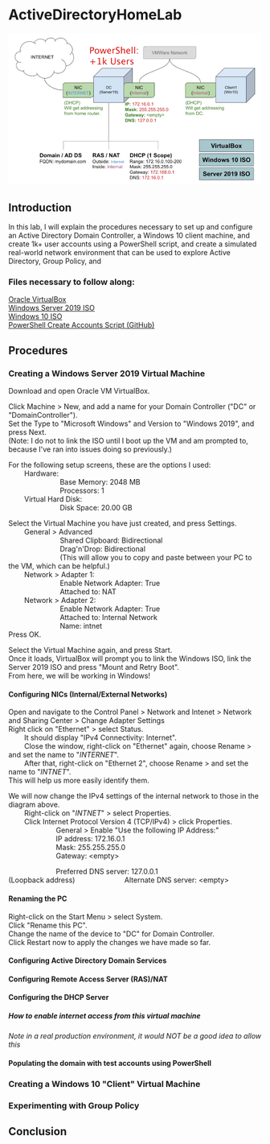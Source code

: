 # ActiveDirectoryHomeLab
<img src="/images/main_diagram.png">

## Introduction
In this lab, I will explain the procedures necessary to set up and configure an Active Directory Domain Controller, a Windows 10 client machine, and create 1k+ user accounts using a PowerShell script, and create a simulated real-world network environment that can be used to explore Active Directory, Group Policy, and 

### Files necessary to follow along:
<a href="https://www.virtualbox.org/wiki/Downloads">Oracle VirtualBox</a><br />
<a href="https://www.microsoft.com/en-us/evalcenter/download-windows-server-2019">Windows Server 2019 ISO</a><br />
<a href="https://www.microsoft.com/en-us/software-download/windows10">Windows 10 ISO</a><br />
<a href="https://github.com/joshmadakor1/AD_PS">PowerShell Create Accounts Script (GitHub)</a>

## Procedures
### Creating a Windows Server 2019 Virtual Machine
Download and open Oracle VM VirtualBox.

Click Machine > New, and add a name for your Domain Controller ("DC" or "DomainController").<br />
Set the Type to "Microsoft Windows" and Version to "Windows 2019", and press Next.<br />
(Note: I do not to link the ISO until I boot up the VM and am prompted to, because I've ran into issues doing so previously.)<br />

For the following setup screens, these are the options I used:<br />
&nbsp;&nbsp;&nbsp;&nbsp;&nbsp;&nbsp;&nbsp;&nbsp;Hardware:<br />
&nbsp;&nbsp;&nbsp;&nbsp;&nbsp;&nbsp;&nbsp;&nbsp;&nbsp;&nbsp;&nbsp;&nbsp;&nbsp;&nbsp;&nbsp;&nbsp;&nbsp;&nbsp;&nbsp;&nbsp;&nbsp;&nbsp;&nbsp;&nbsp;&nbsp;&nbsp;Base Memory: 2048 MB<br />
&nbsp;&nbsp;&nbsp;&nbsp;&nbsp;&nbsp;&nbsp;&nbsp;&nbsp;&nbsp;&nbsp;&nbsp;&nbsp;&nbsp;&nbsp;&nbsp;&nbsp;&nbsp;&nbsp;&nbsp;&nbsp;&nbsp;&nbsp;&nbsp;&nbsp;&nbsp;Processors: 1<br />
&nbsp;&nbsp;&nbsp;&nbsp;&nbsp;&nbsp;&nbsp;&nbsp;Virtual Hard Disk:<br />
&nbsp;&nbsp;&nbsp;&nbsp;&nbsp;&nbsp;&nbsp;&nbsp;&nbsp;&nbsp;&nbsp;&nbsp;&nbsp;&nbsp;&nbsp;&nbsp;&nbsp;&nbsp;&nbsp;&nbsp;&nbsp;&nbsp;&nbsp;&nbsp;&nbsp;&nbsp;Disk Space: 20.00 GB<br />

Select the Virtual Machine you have just created, and press Settings.<br />
&nbsp;&nbsp;&nbsp;&nbsp;&nbsp;&nbsp;&nbsp;&nbsp;General > Advanced<br />
&nbsp;&nbsp;&nbsp;&nbsp;&nbsp;&nbsp;&nbsp;&nbsp;&nbsp;&nbsp;&nbsp;&nbsp;&nbsp;&nbsp;&nbsp;&nbsp;&nbsp;&nbsp;&nbsp;&nbsp;&nbsp;&nbsp;&nbsp;&nbsp;&nbsp;&nbsp;Shared Clipboard:&nbsp;Bidirectional<br />
&nbsp;&nbsp;&nbsp;&nbsp;&nbsp;&nbsp;&nbsp;&nbsp;&nbsp;&nbsp;&nbsp;&nbsp;&nbsp;&nbsp;&nbsp;&nbsp;&nbsp;&nbsp;&nbsp;&nbsp;&nbsp;&nbsp;&nbsp;&nbsp;&nbsp;&nbsp;Drag'n'Drop:&nbsp;Bidirectional<br />
&nbsp;&nbsp;&nbsp;&nbsp;&nbsp;&nbsp;&nbsp;&nbsp;&nbsp;&nbsp;&nbsp;&nbsp;&nbsp;&nbsp;&nbsp;&nbsp;&nbsp;&nbsp;&nbsp;&nbsp;&nbsp;&nbsp;&nbsp;&nbsp;&nbsp;&nbsp;(This will allow you to copy and paste between your PC to the VM, which can be helpful.)<br />
&nbsp;&nbsp;&nbsp;&nbsp;&nbsp;&nbsp;&nbsp;&nbsp;Network > Adapter 1:<br />
&nbsp;&nbsp;&nbsp;&nbsp;&nbsp;&nbsp;&nbsp;&nbsp;&nbsp;&nbsp;&nbsp;&nbsp;&nbsp;&nbsp;&nbsp;&nbsp;&nbsp;&nbsp;&nbsp;&nbsp;&nbsp;&nbsp;&nbsp;&nbsp;&nbsp;&nbsp;Enable Network Adapter: True<br />
&nbsp;&nbsp;&nbsp;&nbsp;&nbsp;&nbsp;&nbsp;&nbsp;&nbsp;&nbsp;&nbsp;&nbsp;&nbsp;&nbsp;&nbsp;&nbsp;&nbsp;&nbsp;&nbsp;&nbsp;&nbsp;&nbsp;&nbsp;&nbsp;&nbsp;&nbsp;Attached to: NAT<br />
&nbsp;&nbsp;&nbsp;&nbsp;&nbsp;&nbsp;&nbsp;&nbsp;Network > Adapter 2:<br />
&nbsp;&nbsp;&nbsp;&nbsp;&nbsp;&nbsp;&nbsp;&nbsp;&nbsp;&nbsp;&nbsp;&nbsp;&nbsp;&nbsp;&nbsp;&nbsp;&nbsp;&nbsp;&nbsp;&nbsp;&nbsp;&nbsp;&nbsp;&nbsp;&nbsp;&nbsp;Enable Network Adapter: True<br />
&nbsp;&nbsp;&nbsp;&nbsp;&nbsp;&nbsp;&nbsp;&nbsp;&nbsp;&nbsp;&nbsp;&nbsp;&nbsp;&nbsp;&nbsp;&nbsp;&nbsp;&nbsp;&nbsp;&nbsp;&nbsp;&nbsp;&nbsp;&nbsp;&nbsp;&nbsp;Attached to: Internal Network<br />
&nbsp;&nbsp;&nbsp;&nbsp;&nbsp;&nbsp;&nbsp;&nbsp;&nbsp;&nbsp;&nbsp;&nbsp;&nbsp;&nbsp;&nbsp;&nbsp;&nbsp;&nbsp;&nbsp;&nbsp;&nbsp;&nbsp;&nbsp;&nbsp;&nbsp;&nbsp;Name: intnet<br />
Press OK.<br />

Select the Virtual Machine again, and press Start.<br />
Once it loads, VirtualBox will prompt you to link the Windows ISO, link the Server 2019 ISO and press "Mount and Retry Boot".<br />
From here, we will be working in Windows!

#### Configuring NICs (Internal/External Networks)
Open and navigate to the Control Panel > Network and Intenet > Network and Sharing Center > Change Adapter Settings<br />
Right click on "Ethernet" > select Status.<br />
&nbsp;&nbsp;&nbsp;&nbsp;&nbsp;&nbsp;&nbsp;&nbsp;It should display "IPv4 Connectivity: Internet".<br />
&nbsp;&nbsp;&nbsp;&nbsp;&nbsp;&nbsp;&nbsp;&nbsp;Close the window, right-click on "Ethernet" again, choose Rename > and set the name to "_INTERNET_".<br />
&nbsp;&nbsp;&nbsp;&nbsp;&nbsp;&nbsp;&nbsp;&nbsp;After that, right-click on "Ethernet 2", choose Rename > and set the name to "_INTNET_".<br />
This will help us more easily identify them.<br />

We will now change the IPv4 settings of the internal network to those in the diagram above.<br />
&nbsp;&nbsp;&nbsp;&nbsp;&nbsp;&nbsp;&nbsp;&nbsp;Right-click on "_INTNET_" > select Properties.<br />
&nbsp;&nbsp;&nbsp;&nbsp;&nbsp;&nbsp;&nbsp;&nbsp;Click Internet Protocol Version 4 (TCP/IPv4) > click Properties.<br />
&nbsp;&nbsp;&nbsp;&nbsp;&nbsp;&nbsp;&nbsp;&nbsp;&nbsp;&nbsp;&nbsp;&nbsp;&nbsp;&nbsp;&nbsp;&nbsp;&nbsp;&nbsp;&nbsp;&nbsp;&nbsp;&nbsp;&nbsp;&nbsp;General > Enable "Use the following IP Address:"<br />
&nbsp;&nbsp;&nbsp;&nbsp;&nbsp;&nbsp;&nbsp;&nbsp;&nbsp;&nbsp;&nbsp;&nbsp;&nbsp;&nbsp;&nbsp;&nbsp;&nbsp;&nbsp;&nbsp;&nbsp;&nbsp;&nbsp;&nbsp;&nbsp;IP address: 172.16.0.1<br />
&nbsp;&nbsp;&nbsp;&nbsp;&nbsp;&nbsp;&nbsp;&nbsp;&nbsp;&nbsp;&nbsp;&nbsp;&nbsp;&nbsp;&nbsp;&nbsp;&nbsp;&nbsp;&nbsp;&nbsp;&nbsp;&nbsp;&nbsp;&nbsp;Mask: 255.255.255.0<br />
&nbsp;&nbsp;&nbsp;&nbsp;&nbsp;&nbsp;&nbsp;&nbsp;&nbsp;&nbsp;&nbsp;&nbsp;&nbsp;&nbsp;&nbsp;&nbsp;&nbsp;&nbsp;&nbsp;&nbsp;&nbsp;&nbsp;&nbsp;&nbsp;Gateway: &lt;empty&gt;<br />
        
&nbsp;&nbsp;&nbsp;&nbsp;&nbsp;&nbsp;&nbsp;&nbsp;&nbsp;&nbsp;&nbsp;&nbsp;&nbsp;&nbsp;&nbsp;&nbsp;&nbsp;&nbsp;&nbsp;&nbsp;&nbsp;&nbsp;&nbsp;&nbsp;Preferred DNS server: 127.0.0.1<br />(Loopback address)
&nbsp;&nbsp;&nbsp;&nbsp;&nbsp;&nbsp;&nbsp;&nbsp;&nbsp;&nbsp;&nbsp;&nbsp;&nbsp;&nbsp;&nbsp;&nbsp;&nbsp;&nbsp;&nbsp;&nbsp;&nbsp;&nbsp;&nbsp;&nbsp;Alternate DNS server: &lt;empty&gt;<br />

#### Renaming the PC
Right-click on the Start Menu > select System.<br />
Click "Rename this PC".<br />
Change the name of the device to "DC" for Domain Controller.<br />
Click Restart now to apply the changes we have made so far.<br />

#### Configuring Active Directory Domain Services

#### Configuring Remote Access Server (RAS)/NAT

#### Configuring the DHCP Server

##### How to enable internet access from this virtual machine
*Note in a real production environment, it would NOT be a good idea to allow this*

#### Populating the domain with test accounts using PowerShell

### Creating a Windows 10 "Client" Virtual Machine

### Experimenting with Group Policy 

## Conclusion

